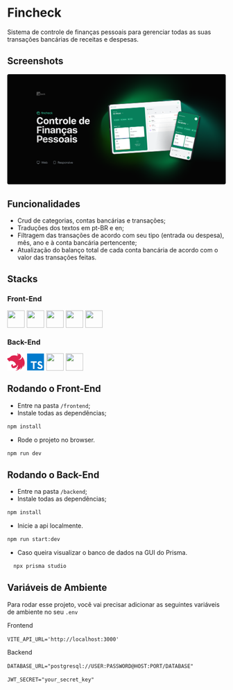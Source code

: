 # Fincheck

Sistema de controle de finanças pessoais para gerenciar todas as suas transações bancárias de receitas e despesas.

## Screenshots

![Thumbnail](./.github/thumbnail.png)

## Funcionalidades

- Crud de categorias, contas bancárias e transações;
- Traduções dos textos em pt-BR e en;
- Filtragem das transações de acordo com seu tipo (entrada ou despesa), mês, ano e à conta bancária pertencente;
- Atualização do balanço total de cada conta bancária de acordo com o valor das transações feitas.

## Stacks

### Front-End

<div style="display:flex; gap:5px">
  <img src="https://cdn.jsdelivr.net/gh/devicons/devicon/icons/react/react-original.svg" width="40" height="40">
  
  <img src="https://cdn.jsdelivr.net/gh/devicons/devicon/icons/tailwindcss/tailwindcss-plain.svg" width="40" height="40">
  
  <img src="https://imgs.search.brave.com/qYwS_LG8_ij9oz8f67YNKZwGh3NOsIIlX4JZPwSYfq4/rs:fit:860:0:0/g:ce/aHR0cHM6Ly9iZXN0/b2Zqcy5vcmcvbG9n/b3MvYXhpb3MuZGFy/ay5zdmc.svg" width="40" height="40">

  <img src="https://imgs.search.brave.com/7Gu3pIrFLMwCYzO-PRXZPHLo3w1bD_0qddo4UvGcFjI/rs:fit:860:0:0/g:ce/aHR0cHM6Ly9yYXcu/Z2l0aHVidXNlcmNv/bnRlbnQuY29tL2Nv/bGluaGFja3Mvem9k/L0hFQUQvbG9nby5z/dmc.svg" width="40" height="40">

  <img src="https://imgs.search.brave.com/0hxH8_axucD-fm3OG5KHRFmp2lbjac7Bm6jvnOR8olE/rs:fit:860:0:0/g:ce/aHR0cHM6Ly92ZWN0/b3J3aWtpLmNvbS9p/bWFnZXMvU2tqMGxf/X3JlYWN0LXF1ZXJ5/LWljb24uc3Zn.svg" width="40" height="40">
</div>

### Back-End

<div style="display:flex; gap:5px">
  <img src="https://raw.githubusercontent.com/devicons/devicon/master/icons/nestjs/nestjs-plain.svg" width="40" height="40">

  <img src="https://raw.githubusercontent.com/devicons/devicon/master/icons/typescript/typescript-plain.svg" width="40" height="40">

  <img src="https://cdn.jsdelivr.net/gh/devicons/devicon/icons/postgresql/postgresql-plain.svg" width="40" height="40" />

  <img src="https://imgs.search.brave.com/F2Qklu6s-ZvvnrhXSSBfbise7jM-iGBB8kOrsXqoBd0/rs:fit:860:0:0/g:ce/aHR0cHM6Ly9wcmlz/bWFsZW5zLnZlcmNl/bC5hcHAvaGVhZGVy/L3ByaXNtYS1sb2dv/LnN2Zw.svg" width="40" height="40" />  
</div>

## Rodando o Front-End

- Entre na pasta `/frontend`;
- Instale todas as dependências;

```bash
npm install
```

- Rode o projeto no browser.

```bash
npm run dev
```

## Rodando o Back-End

- Entre na pasta `/backend`;
- Instale todas as dependências;

```bash
npm install
```

- Inicie a api localmente.

```bash
npm run start:dev
```

- Caso queira visualizar o banco de dados na GUI do Prisma.

```bash
  npx prisma studio
```

## Variáveis de Ambiente

Para rodar esse projeto, você vai precisar adicionar as seguintes variáveis de ambiente no seu `.env`

Frontend

`VITE_API_URL='http://localhost:3000'`

Backend

`DATABASE_URL="postgresql://USER:PASSWORD@HOST:PORT/DATABASE"`

`JWT_SECRET="your_secret_key"`

